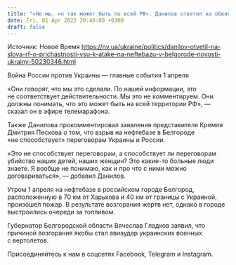 ```yaml
---
title: "«Не мы, но так может быть по всей РФ». Данилов ответил на обвинения России о причастности Украины к пожару на нефтебазе в Белгороде"
date: Fri, 01 Apr 2022 20:40:00 +0300
draft: false
---
```

Источник: Новое Время https://nv.ua/ukraine/politics/danilov-otvetil-na-slova-rf-o-prichastnosti-vsu-k-atake-na-neftebazu-v-belgorode-novosti-ukrainy-50230346.html


Война России против Украины — главные события 1 апреля

«Они говорят, что мы это сделали. По нашей информации, это не соответствует действительности. Мы это не комментируем. Они должны понимать, что это может быть на всей территории РФ», — сказал он в эфире телемарафона.

Также Данилова прокомментировал заявления представителя Кремля Дмитрия Пескова о том, что взрыв на нефтебазе в Белгороде «не способствует» переговорам Украины и России.

«Это не способствует переговорам, а способствует ли переговорам убийство наших детей, наших женщин? Это какие-то больные люди знаете. Я вообще не понимаю, как и про что с ними можно договариваться», — добавил Данилов.



Утром 1 апреля на нефтебазе в российском городе Белгород, расположенную в 70 км от Харькова и 40 км от границы с Украиной, произошел пожар. В результате возгорания жертв нет, однако в городе выстроились очереди за топливом.

Губернатор Белгородской области Вячеслав Гладков заявил, что причиной возгорания якобы стал авиаудар украинских военных с вертолетов.

Присоединяйтесь к нам в соцсетях Facebook, Telegram и Instagram.
